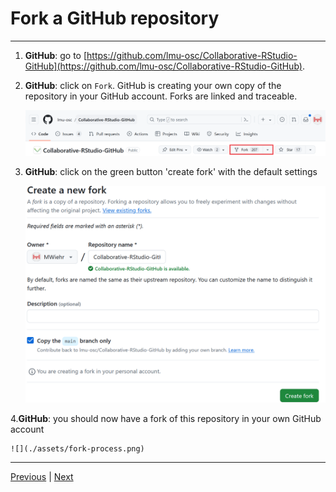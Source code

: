 # Fork a GitHub repository

***
1. **GitHub**: go to [https://github.com/lmu-osc/Collaborative-RStudio-GitHub](https://github.com/lmu-osc/Collaborative-RStudio-GitHub).

2. **GitHub**: click on `Fork`. GitHub is creating your own copy of the repository in your GitHub account. Forks are linked and traceable.

    ![](./assets/fork-button.png)
    
3. **GitHub**: click on the green button 'create fork' with the default settings

    ![](./assets/create-fork.png)
    
4.**GitHub**: you should now have a fork of this repository in your own GitHub account

    ![](./assets/fork-process.png)

***

[Previous](./README.md) | [Next](./clone.md)
